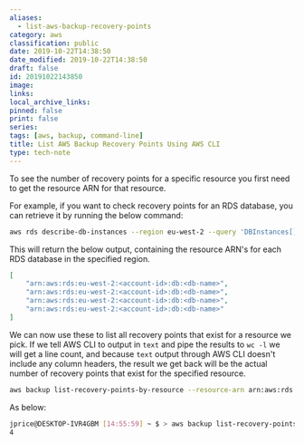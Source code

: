 ```yaml
---
aliases:
  - list-aws-backup-recovery-points
category: aws
classification: public
date: 2019-10-22T14:38:50
date_modified: 2019-10-22T14:38:50
draft: false
id: 20191022143850
image: 
links: 
local_archive_links: 
pinned: false
print: false
series: 
tags: [aws, backup, command-line]
title: List AWS Backup Recovery Points Using AWS CLI
type: tech-note
---
```


To see the number of recovery points for a specific resource you first need to get the resource ARN for that resource.

For example, if you want to check recovery points for an RDS database, you can retrieve it by running the below command:

``` sh
aws rds describe-db-instances --region eu-west-2 --query 'DBInstances[].DBInstanceArn'
```

This will return the below output, containing the resource ARN's for each RDS database in the specified region.

``` json
[
    "arn:aws:rds:eu-west-2:<account-id>:db:<db-name>",
    "arn:aws:rds:eu-west-2:<account-id>:db:<db-name>",
    "arn:aws:rds:eu-west-2:<account-id>:db:<db-name>",
    "arn:aws:rds:eu-west-2:<account-id>:db:<db-name>"
]
```

We can now use these to list all recovery points that exist for a resource we pick. If we tell AWS CLI to output in `text` and pipe the results to `wc -l` we will get a line count, and because `text` output through AWS CLI doesn't include any column headers, the result we get back will be the actual number of recovery points that exist for the specified resource.

``` sh
aws backup list-recovery-points-by-resource --resource-arn arn:aws:rds:eu-west-2:<account-id>:db:<db-name> --region eu-west-2 --output text | wc -l
```

As below:

``` sh
jprice@DESKTOP-IVR4GBM [14:55:59] ~ $ > aws backup list-recovery-points-by-resource --resource-arn arn:aws:rds:eu-west-2:<account-id>:db:<db-name> --region eu-west-2 --output text | wc -l
4
```

